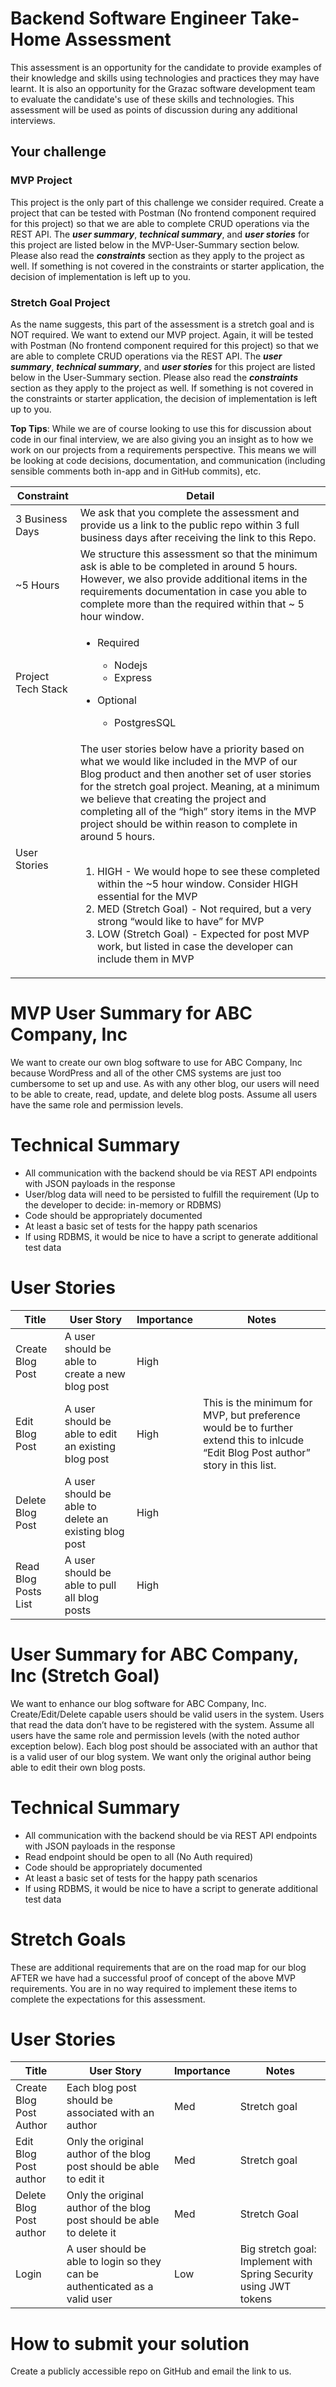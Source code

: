 
#  Backend Software Engineer Take-Home Assessment

This assessment is an opportunity for the candidate to provide examples of their knowledge and skills using technologies and practices they may have learnt. It is also an opportunity for the Grazac software development team to evaluate the candidate's use of these skills and technologies. This assessment will be used as points of discussion during any additional interviews.

## Your challenge

### MVP Project
This project is the only part of this challenge we consider required. Create a project that can be tested with Postman (No frontend component required for this project) so that we are able to complete CRUD operations via the REST API. The **_user summary_**, **_technical summary_**, and **_user stories_** for this project are listed below in the MVP-User-Summary section below. Please also read the **_constraints_** section as they apply to the project as well. If something is not covered in the constraints or starter application, the decision of implementation is left up to you.

### Stretch Goal Project
As the name suggests, this part of the assessment is a stretch goal and is NOT required. We want to extend our MVP project. Again, it will be tested with Postman (No frontend component required for this project) so that we are able to complete CRUD operations via the REST API. The **_user summary_**, **_technical summary_**, and **_user stories_** for this project are listed below in the User-Summary section. Please also read the **_constraints_** section as they apply to the project as well. If something is not covered in the constraints or starter application, the decision of implementation is left up to you.

**Top Tips**: While we are of course looking to use this for discussion about code in our final interview, we are also giving you an insight as to how we work on our projects from a requirements perspective. This means we will be looking at code decisions, documentation, and communication (including sensible comments both in-app and in GitHub commits), etc.

| **Constraint** | **Detail**                                                                                                                                                                                                                                                                                                                                                                                                                                                                                                                                                                                                                                                                                                           |
| --- |----------------------------------------------------------------------------------------------------------------------------------------------------------------------------------------------------------------------------------------------------------------------------------------------------------------------------------------------------------------------------------------------------------------------------------------------------------------------------------------------------------------------------------------------------------------------------------------------------------------------------------------------------------------------------------------------------------------------|
| 3 Business Days | We ask that you complete the assessment and provide us a link to the public repo within 3 full business days after receiving the link to this Repo.                                                                                                                                                                                                                                                                                                                                                                                                                                                                                                                                                                  |
| ~5 Hours | We structure this assessment so that the minimum ask is able to be completed in around 5 hours. However, we also provide additional items in the requirements documentation in case you able to complete more than the required within that ~ 5 hour window.                                                                                                                                                                                                                                                                                                                                                                                                                                                         
| Project Tech Stack | <ul><li>Required</li><ul><li>Nodejs</li><li>Express</li></ul></ul><ul><li>Optional</li><ul><li>PostgresSQL</li></ul></ul>                                                                                                                                                                                                                                                                                                                                                                                                                                                                                                                                                                            |
| User Stories | The user stories below have a priority based on what we would like included in the MVP of our Blog product and then another set of user stories for the stretch goal project. Meaning, at a minimum we believe that creating the project and completing all of the “high” story items in the MVP project should be within reason to complete in around 5 hours. <br /><br /><ol><li>HIGH - We would hope to see these completed within the ~5 hour window. Consider HIGH essential for the MVP</li><li>MED (Stretch Goal) - Not required, but a very strong “would like to have” for MVP</li><li>LOW (Stretch Goal) - Expected for post MVP work, but listed in case the developer can include them in MVP</li></ol> |


# MVP User Summary for ABC Company, Inc
We want to create our own blog software to use for ABC Company, Inc because WordPress and all of the other CMS systems are just too cumbersome to set up and use. As with any other blog, our users will need to be able to create, read, update, and delete blog posts. Assume all users have the same role and permission levels.

# Technical Summary
- All communication with the backend should be via REST API endpoints with JSON payloads in the response
- User/blog data will need to be persisted to fulfill the requirement (Up to the developer to decide: in-memory or RDBMS)
- Code should be appropriately documented
- At least a basic set of tests for the happy path scenarios
- If using RDBMS, it would be nice to have a script to generate additional test data

# User Stories
| **Title** | **User Story** | Importance | Notes |
| --- | --- | --- | --- |
| Create Blog Post | A user should be able to create a new blog post | High | |
| Edit Blog Post | A user should be able to edit an existing blog post | High | This is the minimum for MVP, but preference would be to further extend this to inlcude “Edit Blog Post author” story in this list.|
| Delete Blog Post | A user should be able to delete an existing blog post | High | |
| Read Blog Posts List | A user should be able to pull all blog posts | High | |


# User Summary for ABC Company, Inc (Stretch Goal)
We want to enhance our blog software for ABC Company, Inc. Create/Edit/Delete capable users should be valid users in the system. Users that read the data don’t have to be registered with the system. Assume all users have the same role and permission levels (with the noted author exception below). Each blog post should be associated with an author that is a valid user of our blog system. We want only the original author being able to edit their own blog posts.

# Technical Summary
- All communication with the backend should be via REST API endpoints with JSON payloads in the response
- Read endpoint should be open to all (No Auth required)
- Code should be appropriately documented
- At least a basic set of tests for the happy path scenarios
- If using RDBMS, it would be nice to have a script to generate additional test data

# Stretch Goals
These are additional requirements that are on the road map for our blog AFTER we have had a successful proof of concept of the above MVP requirements. You are in no way required to implement these items to complete the expectations for this assessment.

# User Stories
| **Title** | **User Story** | Importance | Notes                                                             |
| --- | --- | --- |-------------------------------------------------------------------|
| Create Blog Post Author | Each blog post should be associated with an author | Med | Stretch goal                                                      |
| Edit Blog Post author | Only the original author of the blog post should be able to edit it | Med | Stretch goal                                                      |
| Delete Blog Post author | Only the original author of the blog post should be able to delete it | Med | Stretch Goal                                                      |
| Login | A user should be able to login so they can be authenticated as a valid user | Low | Big stretch goal: Implement with Spring Security using JWT tokens |


# How to submit your solution
Create a publicly accessible repo on GitHub and email the link to us.
